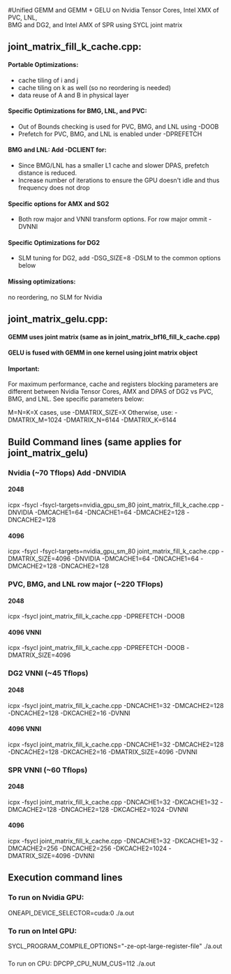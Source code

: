 #Unified GEMM and GEMM + GELU on Nvidia Tensor Cores, Intel XMX of PVC, LNL,   \
    BMG and DG2, and Intel AMX of SPR using SYCL joint matrix

## joint_matrix_fill_k_cache.cpp:
#### Portable Optimizations:
 - cache tiling of i and j
 - cache tiling on k as well (so no reordering is needed)
 - data reuse of A and B in physical layer
#### Specific Optimizations for BMG, LNL, and PVC:
 - Out of Bounds checking is used for PVC, BMG, and LNL using -DOOB
 - Prefetch for PVC, BMG, and LNL is enabled under -DPREFETCH
#### BMG and LNL: Add -DCLIENT for:
 - Since BMG/LNL has a smaller L1 cache and slower DPAS, prefetch distance is reduced.
 - Increase number of iterations to ensure the GPU doesn't idle and thus frequency does not drop
#### Specific options for AMX and SG2
 - Both row major and VNNI transform options. For row major ommit -DVNNI
#### Specific Optimizations for DG2
- SLM tuning for DG2, add -DSG_SIZE=8 -DSLM to the common options below
#### Missing optimizations:
no reordering, no SLM for Nvidia

## joint_matrix_gelu.cpp:
#### GEMM uses joint matrix (same as in joint_matrix_bf16_fill_k_cache.cpp)
#### GELU is fused with GEMM in one kernel using joint matrix object

#### Important:
For maximum performance, cache and registers blocking parameters are
different between Nvidia Tensor Cores, AMX and DPAS of DG2 vs PVC, BMG, and LNL. See
specific parameters below:

M=N=K=X cases, use -DMATRIX_SIZE=X
Otherwise, use: -DMATRIX_M=1024 -DMATRIX_N=6144 -DMATRIX_K=6144

## Build Command lines (same applies for joint_matrix_gelu)

### Nvidia (~70 Tflops) Add  -DNVIDIA
#### 2048
icpx -fsycl -fsycl-targets=nvidia_gpu_sm_80 joint_matrix_fill_k_cache.cpp  -DNVIDIA -DMCACHE1=64 -DNCACHE1=64 -DMCACHE2=128 -DNCACHE2=128

#### 4096
icpx -fsycl -fsycl-targets=nvidia_gpu_sm_80 joint_matrix_fill_k_cache.cpp -DMATRIX_SIZE=4096  -DNVIDIA -DMCACHE1=64 -DNCACHE1=64 -DMCACHE2=128 -DNCACHE2=128

### PVC, BMG, and LNL row major (~220 TFlops)
#### 2048
icpx -fsycl joint_matrix_fill_k_cache.cpp -DPREFETCH -DOOB

#### 4096 VNNI
icpx -fsycl joint_matrix_fill_k_cache.cpp -DPREFETCH -DOOB -DMATRIX_SIZE=4096

### DG2 VNNI (~45 Tflops)
#### 2048
icpx -fsycl joint_matrix_fill_k_cache.cpp -DNCACHE1=32 -DMCACHE2=128 -DNCACHE2=128 -DKCACHE2=16 -DVNNI
#### 4096 VNNI
icpx -fsycl joint_matrix_fill_k_cache.cpp -DNCACHE1=32 -DMCACHE2=128 -DNCACHE2=128 -DKCACHE2=16 -DMATRIX_SIZE=4096 -DVNNI

### SPR VNNI (~60 Tflops)
#### 2048
icpx -fsycl joint_matrix_fill_k_cache.cpp -DNCACHE1=32 -DKCACHE1=32 -DMCACHE2=128 -DNCACHE2=128 -DKCACHE2=1024 -DVNNI
#### 4096
icpx -fsycl joint_matrix_fill_k_cache.cpp -DNCACHE1=32 -DKCACHE1=32 -DMCACHE2=256 -DNCACHE2=256 -DKCACHE2=1024 -DMATRIX_SIZE=4096 -DVNNI

## Execution command lines
### To run on Nvidia GPU:
ONEAPI_DEVICE_SELECTOR=cuda:0  ./a.out

### To run on Intel GPU:
SYCL_PROGRAM_COMPILE_OPTIONS="-ze-opt-large-register-file" ./a.out
###
To run on CPU:
DPCPP_CPU_NUM_CUS=112 ./a.out
